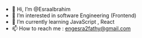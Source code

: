 - 👋 Hi, I’m @EsraaIbrahim
- 👀 I’m interested in software Engineering (Frontend)
- 🌱 I’m currently learning JavaScript , React
- 📫 How to reach me : engesra2fathy@gmail.com


<!---
EsraaIbrahim01/EsraaIbrahim01 is a ✨ special ✨ repository because its `README.md` (this file) appears on your GitHub profile.
You can click the Preview link to take a look at your changes.
--->
